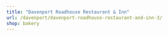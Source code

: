 ```yaml
---
title: "Davenport Roadhouse Restaurant & Inn"
url: /davenport/davenport-roadhouse-restaurant-and-inn-3/
shop: bakery
---
```

